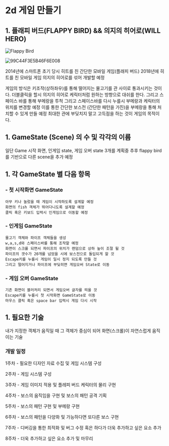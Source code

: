 # __2d 게임 만들기__

## 1. 플래피 버드(FLAPPY BIRD) && 의지의 히어로(WILL HERO)
![Flappy Bird](https://user-images.githubusercontent.com/68374446/94271138-2a5d3300-ff7c-11ea-848a-2d61f551a930.jpg)

![99C44F3E5B46F6E008](https://user-images.githubusercontent.com/68374446/95655352-a1302980-0b41-11eb-8523-4df116e8ac47.jpg)


  2014년에 스마트폰 초기 당시 히트를 친 간단한 모바일 게임(플래피 버드)
  2018년에 히트를 친 모바일 게임 의지의 히어로를 섞어 개발할 예정

  게임의 방식은 키조작(상하좌우)를 통해 떨어지는 물고기를 관 사이로 통과시키는 것이다.
  더블클릭을 할시 의지의 히어로 케릭터처럼 원하는 방향으로 대쉬를 한다.
  그리고 스페이스 바를 통해 부메랑을 투척 그리고 스페이스바를 다시 누를시 부메랑과 케릭터의 위치를 변경할 예정
  이를 통한 간단한 보스전 (간단한 패턴을 가진)을 부메랑을 통해 처치할 수 있게 만들 예정
  최대한 관에 부딪치지 말고 고득점을 하는 것이 게임의 목적이다.

## 1. GameState (Scene) 의 수 및 각각의 이름

  일단 Game 시작 화면, 인게임 state, 게임 오버 state 3개를 계획중
  추후 flappy bird를 기반으로 다른 scene을 추가 예정
  
## 1. 각 GameState 별 다음 항목

### - 첫 시작화면 GameState
    아무 키나 눌렀을 때 게임이 시작하도록 설계할 예정
    화면의 fish 객체가 뛰어다니도록 설계할 예정
    클릭 혹은 키보드 입력시 인게임으로 이동할 예정

### - 인게임 GameState
    물고기 객체와 파이프 객체들을 생성
    w,a,s,d와 스페이스바를 통해 조작할 예정
    화면이 스크롤 되면서 파이프의 위치가 랜덤으로 상하 높이 조절 될 것
    파이프의 갯수가 20개를 넘었을 시에 보스전으로 돌입되게 할 것
    Escape키를 누를시 게임이 일시 정지 되도록 만들 것
    그리고 떨어지거나 파이프에 부딪히면 게임오버 State로 이동

### - 게임 오버 GameState
    기존 화면이 블러처리 되면서 게임오버 글자를 띄울 것
    Escape키를 누를시 첫 시작화면 GameState로 이동
    마우스 클릭 혹은 space bar 입력시 게임 다시 시작

## 1. 필요한 기술

  내가 지정한 객체가 움직일 때 그 객체가 중심이 되어 화면(스크롤)이
  자연스럽게 움직이는 기술 
  
### 개발 일정
  1주차 - 필요한 디자인 자료 수집 및 게임 시스템 구성

  2주차 - 게임 시스템 구성

  3주차 - 게임 이미지 적용 및 플레피 버드 케릭터의 물리 구현

  4주차 - 보스의 움직임을 구현 및 보스의 패턴 공격 기획

  5주차 - 보스의 패턴 구현 및 부메랑 구현

  6주차 - 보스의 패턴을 다양화 및 가능하다면 또다른 보스 구현

  7주차 - 디버깅을 통한 최적화 및 버그 수정 혹은 하다가 더욱 추가하고 싶은 요소 추가

  8주차 - 더욱 추가하고 싶은 요소 추가 및 마무리
